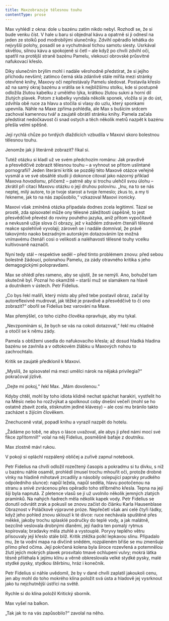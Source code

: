 ```yaml
---
title: Maxzobrazuje tělesnou touhu
contentType: prose
---
```


Max vyhlédl z okna: dole u bazénu zatím nikdo nebyl. Rozhodl se, že si bude venku číst. V hale u baru si objednal kávu a opatrně si ji odnesl na jeden ze stolků pod modrobílými slunečníky. Zdvihl opěradlo lehátka do nejvyšší polohy, posadil se a vychutnával tichou samotu siesty. Usrkával skvělou, silnou kávu a spokojeně si četl – ale když po chvíli zdvihl oči, spatřil na protější straně bazénu Pamelu, vlekoucí obrovské průsvitné nafukovací křeslo.

Díky slunečním brýlím mohl i nadále věrohodně předstírat, že si jejího příchodu nevšiml; zatímco černá skla zdánlivě stále mířila mezi stránky otevřené knihy, Maxovy oči nepřestávaly Pamelu sledovat. Postavila křeslo až na samý okraj bazénu a vrátila se k nejbližšímu stolku, kde si postupně odložila žlutou kabelku z umělého lýka, krátkou žlutou sukni a horní díl žlutých plavek. Potom z kabelky vyndala několik sponek, vložila si je do úst, zdvihla obě ruce za hlavu a stočila si vlasy do uzlu, který sponkami upevnila. Náhle na Maxe zpříma pohlédla, ale Max s bušícím srdcem zachoval kamennou tvář a zaujatě obrátil stránku knihy. Pamela začala předstírat nedočkavost či snad ostych a těch několik metrů nazpět k bazénu přešla velmi spěšně.

Její rychlá chůze po tvrdých dlaždicích vzbudila v Maxovi skoro bolestnou tělesnou touhu.

Jenomže jak ji literárně zobrazit? říkal si.

Tutéž otázku si kladl už ve svém předchozím románu: Jak pravdivě a přesvědčivě zobrazit tělesnou touhu – a vyhnout se přitom uslintané pornografii? Jeden literární kritik se později této Maxově otázce veřejně vysmál a ve své obsáhlé studii ji dokonce citoval jako názorný příklad Maxova _hovadismu_, přičemž – patrně aby si trochu ulehčil svou úlohu – zkrátil při citaci Maxovu otázku o její druhou polovinu. „Inu, na to se nás neptej, milý autore, to je tvoje starost a tvoje řemeslo; zkus to, a my ti řekneme, jak to na nás zapůsobilo,“ vzkazoval Maxovi ironicky.

Maxovi však zmíněná otázka připadala dodnes zcela legitimní. Tázal se prostě, zda spisovatel může ony tělesné záležitosti úspěšně, to jest přesvědčivě převést do roviny pouhého jazyka, aniž přitom vypočítavě a nevkusně užije slova či obrazy, jež v každém zdravém čtenáři tělesné reakce spolehlivě vyvolají; zároveň se i nadále domníval, že právě takovýmto naoko bezradným autorským dotazováním lze možná vnímavému čtenáři cosi o velikosti a naléhavosti tělesné touhy vcelku kultivovaně naznačit.

Nyní tedy stál – respektive seděl – před tímto problémem znovu: před sebou bolestně žádoucí, polonahou Pamelu, za zády otravného kritika s jeho demagogickými polopravdami.

Max se ohlédl přes rameno, aby se ujistil, že se nemýlí. Ano, bohužel tam skutečně byl. Poznal ho okamžitě – starší muž se slamákem na hlavě a doutníkem v ústech. Petr Fidelius.

„Co bys řekl malíři, který místo aby před tebe postavil obraz, začal by autoreflexivně mudrovat, jak těžké je pravdivě a přesvědčivě to či ono zobrazit?“ obořil se Fidelius bez varování na Maxe.

Max přemýšlel, co toho cizího člověka opravňuje, aby mu tykal.

„Nevzpomínám si, že bych se vás na cokoli dotazoval,“ řekl mu chladně a otočil se k němu zády.

Pamela s obtížemi usedla do nafukovacího křesla; až dosud hladká hladina bazénu se zavlnila a v odtokovém žlábku u Maxových nohou to zachrochtalo.

Kritik se zaujatě předklonil k Maxovi.

„Myslíš, že spisovatel má mezi umělci nárok na nějaká privilegia?“ pokračoval jízlivě.

„Dejte mi pokoj,“ řekl Max. „Mám dovolenou.“

Kdyby chtěl, mohl by toho idiota klidně nechat spáchat harakiri, vystřelit ho na Měsíc nebo ho rozžvýkat a spolknout coby dnešní večeři (mohl se ho ostatně zbavit zcela, stisknutím jediné klávesy) – ale cosi mu bránilo takto zacházet s žijícím člověkem.

Znechuceně vstal, popadl knihu a vyrazil nazpět do hotelu.

„Žádáme po tobě, ne abys o lásce uvažoval, ale abys ji před námi mocí své fikce zpřítomnil!“ volal na něj Fidelius, posměšně bafaje z doutníku.

Max zlostně mávl rukou.

V pokoji si opláchl rozpálený obličej a zuřivě zapnul notebook.

Petr Fidelius na chvíli odložil rozečtený časopis a pokradmu si tu dívku, s níž u bazénu náhle osaměl, prohlédl (musel trochu mhouřit oči, protože drobné vlnky na hladině mihotavě zrcadlily a násobily oslepující paprsky prudkého odpoledního slunce): napůl ležela, napůl seděla, hlavu pootočenou na stranu a snivě zvrácenou přes opěradlo toho stříbrného křesla. Tepna na její šíji byla napnutá. Z pletence vlasů se jí už uvolnilo několik jemných zlatých pramínků. Na nahých ňadrech měla několik kapek vody. Petr Fidelius se donutil odvrátit zrak a pokusil se znovu začíst do článku Karla Hausenblase Obraznost v Poláčkově výpravné próze. Nepřečetl však ani celé čtyři řádky, když jeho pohled znovu sklouzl k té dívce: ruce nechávala spuštěné přes měkké, jakoby trochu splasklé područky do teplé vody, a jak malátně, bezcílně veslovala drobnými dlaněmi, její ňadra ten pomalý rytmus kopírovala; bradavky měla ztuhlé a vystouplé. Poryvy teplého větru přisouvaly její křeslo stále blíž. Kritik ztěžka polkl lepkavou slinu. Připadalo mu, že ta vodní mapa na dívčině snědém, rozpáleném břiše se mu zmenšuje přímo před očima. Její pokrčená kolena byla široce rozevřená a potemnělou žlutí jejích mokrých plavek prosvítalo tmavé ochlupení vulvy; mokrá látka těsně přiléhala k jejímu klínu a věrně obkreslovala velké stydké pysky, malé stydké pysky, stydkou štěrbinu, hráz i konečník.

Petr Fidelius si náhle uvědomil, že by v dané chvíli zaplatil jakoukoli cenu, jen aby mohl do toho mokrého klína položit svá ústa a hladově jej vysrknout jako tu nejchutnější ústřici na světě.

Rychle si do klína položil Kritický sborník.

Max vyšel na balkon.

„Tak jak to na vás zapůsobilo?“ zavolal na něho.
